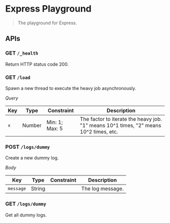 # Express Playground

> The playground for Express.


## APIs


### GET `/_health`

Return HTTP status code 200.


### GET `/load`

Spawn a new thread to execute the heavy job asynchronously.

*Query*

| Key | Type | Constraint | Description |
|-----|------|------------|-------------|
| `x` | Number | Min: 1; Max: 5 | The factor to iterate the heavy job. "1" means 10^1 times, "2" means 10^2 times, etc. |


### POST `/logs/dummy`

Create a new dummy log.

*Body*

| Key | Type | Constraint | Description |
|-----|------|------------|-------------|
| `message` | String | | The log message. |


### GET `/logs/dummy`

Get all dummy logs.

